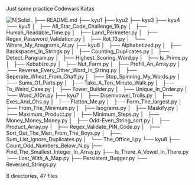 Just some practice Codewars Katas


![N|Solid](https://www.codewars.com/users/ldunbar3/badges/large)
.
├── README.md
├── kyu1
├── kyu2
├── kyu3
├── kyu4
├── kyu5
│   ├── All_Star_Code_Challenge_19.py
│   ├── Human_Readable_Time.py
│   ├── Land_Perimeter.py
│   ├── Regex_Password_Validation.py
│   ├── Rot_13.py
│   └── Where_My_Anagrams_At.py
├── kyu6
│   ├── Alphabetized.py
│   ├── Backspaces_In_Strings.py
│   ├── Counting_Duplicates.py
│   ├── Detect_Pangram.py
│   ├── Highest_Scoring_Word.py
│   ├── Is_Prime.py
│   ├── Kebabize.py
│   ├── Nut_Farm.py
│   ├── Prefill_An_Array.py
│   ├── Reverse_Every_Other_Word_In_String.py
│   ├── Seperate_Wheat_From_Chaff.py
│   ├── Stop_Spinning_My_Words.py
│   ├── Sums_Of_Parts.py
│   ├── Take_A_Ten_Minute_Walk.py
│   ├── To_Weird_Case.py
│   ├── Tower_Builder.py
│   ├── Unique_In_Order.py
│   └── Word_A10n.py
├── kyu7
│   ├── Disemvowel_Trolls.py
│   ├── Exes_And_Ohs.py
│   ├── Flatten_Me.py
│   ├── Form_The_largest.py
│   ├── From_The_Minimum.py
│   ├── Isograms.py
│   ├── Maskify.py
│   ├── Maximum_Product.py
│   ├── Minimum_Steps.py
│   ├── Money_Money_Money.py
│   ├── Odd-Even_String_sort.py
│   ├── Product_Array.py
│   ├── Regex_Validate_PIN_Code.py
│   ├── Sort_Out_The_Men_From_The_Boys.py
│   ├── Sum_List_ignore_Duplicates.py
│   └── The_Office_I.py
└── kyu8
    ├── Count_Odd_Numbers_Below_N.py
    ├── Find_The_Smallest_Integer_In_Array.py
    ├── Is_There_A_Vowel_In_There.py
    ├── Lost_With_A_Map.py
    ├── Persistent_Bugger.py
    └── Reversed_Strings.py

8 directories, 47 files
